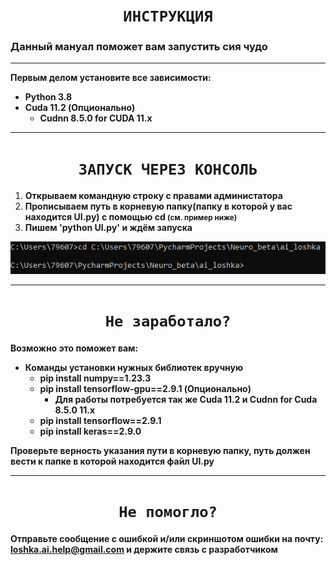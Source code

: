 # <center>`ИНСТРУКЦИЯ`</center>

### **Данный мануал поможет вам запустить сия чудо**

***

**Первым делом установите все зависимости:**

* **Python 3.8**
* **Cuda 11.2 (Опционально)**
  * **Cudnn 8.5.0 for CUDA 11.x**

***

# <center>`ЗАПУСК ЧЕРЕЗ КОНСОЛЬ`</center>

1. **Открываем командную строку с правами администатора**
2. **Прописываем путь в корневую папку(папку в которой у вас находится UI.py) с помощью cd <small>(см. пример ниже)</small>**
3. **Пишем 'python UI.py' и ждём запуска**

![image](DATA/icon/instruction_picture/example_0.png)


***

# <center>`Не заработало?`</center>

**Возможно это поможет вам:**

* **Команды установки нужных библиотек вручную**
  * **pip install numpy==1.23.3**
  * **pip install tensorflow-gpu==2.9.1 (Опционально)**
    * **Для работы потребуется так же Cuda 11.2 и Cudnn for Cuda 8.5.0 11.x** 
  * **pip install tensorflow==2.9.1**
  * **pip install keras==2.9.0**

**Проверьте верность указания пути в корневую папку, путь должен вести к папке в которой находится файл UI.py**

***

# <center>`Не помогло?`</center>

**Отправьте сообщение с ошибкой и/или скриншотом ошибки на почту: loshka.ai.help@gmail.com 
и держите связь с разработчиком**